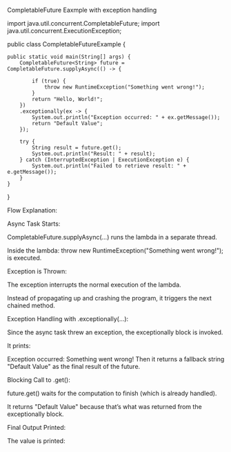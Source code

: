 CompletableFuture Eaxmple with exception handling


import java.util.concurrent.CompletableFuture;
import java.util.concurrent.ExecutionException;

public class CompletableFutureExample {

    public static void main(String[] args) {
        CompletableFuture<String> future = CompletableFuture.supplyAsync(() -> {
          
            if (true) {
                throw new RuntimeException("Something went wrong!");
            }
            return "Hello, World!";
        })
        .exceptionally(ex -> {
            System.out.println("Exception occurred: " + ex.getMessage());
            return "Default Value";
        });

        try {
            String result = future.get(); 
            System.out.println("Result: " + result);
        } catch (InterruptedException | ExecutionException e) {
            System.out.println("Failed to retrieve result: " + e.getMessage());
        }
    }
}



Flow Explanation:


Async Task Starts:

CompletableFuture.supplyAsync(...) runs the lambda in a separate thread.

Inside the lambda: throw new RuntimeException("Something went wrong!"); is executed.

Exception is Thrown:

The exception interrupts the normal execution of the lambda.

Instead of propagating up and crashing the program, it triggers the next chained method.

Exception Handling with .exceptionally(...):

Since the async task threw an exception, the exceptionally block is invoked.

It prints:

Exception occurred: Something went wrong!
Then it returns a fallback string "Default Value" as the final result of the future.

Blocking Call to .get():

future.get() waits for the computation to finish (which is already handled).

It returns "Default Value" because that’s what was returned from the exceptionally block.

Final Output Printed:

The value is printed:
